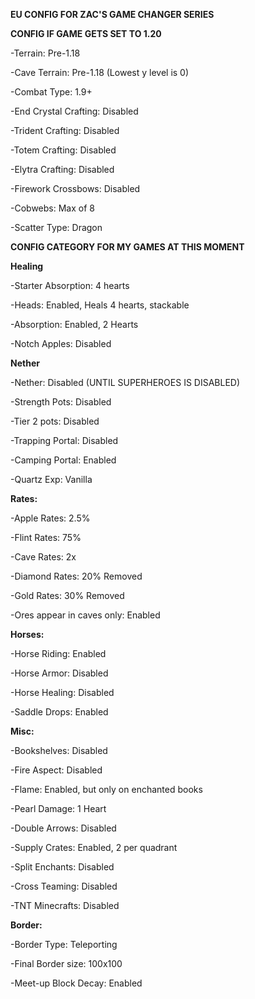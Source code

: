 **EU CONFIG FOR ZAC'S GAME CHANGER SERIES**

**CONFIG IF GAME GETS SET TO 1.20**

-Terrain: Pre-1.18

-Cave Terrain: Pre-1.18 (Lowest y level is 0)

-Combat Type: 1.9+

-End Crystal Crafting: Disabled

-Trident Crafting: Disabled

-Totem Crafting: Disabled

-Elytra Crafting: Disabled

-Firework Crossbows: Disabled

-Cobwebs: Max of 8

-Scatter Type: Dragon


**CONFIG CATEGORY FOR MY GAMES AT THIS MOMENT**

**Healing**

-Starter Absorption: 4 hearts

-Heads: Enabled, Heals 4 hearts, stackable

-Absorption: Enabled, 2 Hearts

-Notch Apples: Disabled

**Nether**

-Nether: Disabled (UNTIL SUPERHEROES IS DISABLED)

-Strength Pots: Disabled

-Tier 2 pots: Disabled

-Trapping Portal: Disabled

-Camping Portal: Enabled

-Quartz Exp: Vanilla

**Rates:**

-Apple Rates: 2.5%

-Flint Rates: 75%

-Cave Rates: 2x

-Diamond Rates: 20% Removed

-Gold Rates: 30% Removed

-Ores appear in caves only: Enabled

**Horses:** 

-Horse Riding: Enabled

-Horse Armor: Disabled

-Horse Healing: Disabled

-Saddle Drops: Enabled

**Misc:** 

-Bookshelves: Disabled

-Fire Aspect: Disabled

-Flame: Enabled, but only on enchanted books

-Pearl Damage: 1 Heart

-Double Arrows: Disabled

-Supply Crates: Enabled, 2 per quadrant

-Split Enchants: Disabled

-Cross Teaming: Disabled

-TNT Minecrafts: Disabled

**Border:** 

-Border Type: Teleporting

-Final Border size: 100x100

-Meet-up Block Decay: Enabled
